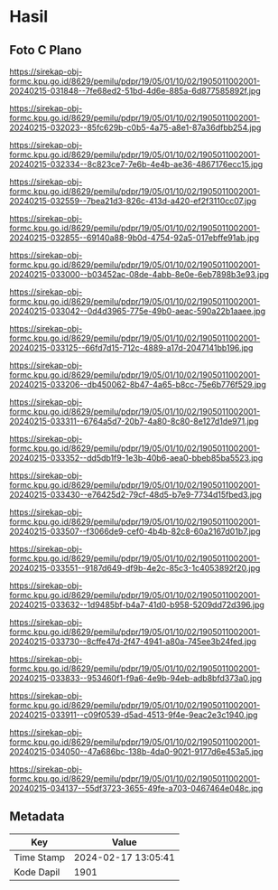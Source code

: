 # Hasil

## Foto C Plano

https://sirekap-obj-formc.kpu.go.id/8629/pemilu/pdpr/19/05/01/10/02/1905011002001-20240215-031848--7fe68ed2-51bd-4d6e-885a-6d877585892f.jpg

https://sirekap-obj-formc.kpu.go.id/8629/pemilu/pdpr/19/05/01/10/02/1905011002001-20240215-032023--85fc629b-c0b5-4a75-a8e1-87a36dfbb254.jpg

https://sirekap-obj-formc.kpu.go.id/8629/pemilu/pdpr/19/05/01/10/02/1905011002001-20240215-032334--8c823ce7-7e6b-4e4b-ae36-4867176ecc15.jpg

https://sirekap-obj-formc.kpu.go.id/8629/pemilu/pdpr/19/05/01/10/02/1905011002001-20240215-032559--7bea21d3-826c-413d-a420-ef2f3110cc07.jpg

https://sirekap-obj-formc.kpu.go.id/8629/pemilu/pdpr/19/05/01/10/02/1905011002001-20240215-032855--69140a88-9b0d-4754-92a5-017ebffe91ab.jpg

https://sirekap-obj-formc.kpu.go.id/8629/pemilu/pdpr/19/05/01/10/02/1905011002001-20240215-033000--b03452ac-08de-4abb-8e0e-6eb7898b3e93.jpg

https://sirekap-obj-formc.kpu.go.id/8629/pemilu/pdpr/19/05/01/10/02/1905011002001-20240215-033042--0d4d3965-775e-49b0-aeac-590a22b1aaee.jpg

https://sirekap-obj-formc.kpu.go.id/8629/pemilu/pdpr/19/05/01/10/02/1905011002001-20240215-033125--66fd7d15-712c-4889-a17d-2047141bb196.jpg

https://sirekap-obj-formc.kpu.go.id/8629/pemilu/pdpr/19/05/01/10/02/1905011002001-20240215-033206--db450062-8b47-4a65-b8cc-75e6b776f529.jpg

https://sirekap-obj-formc.kpu.go.id/8629/pemilu/pdpr/19/05/01/10/02/1905011002001-20240215-033311--6764a5d7-20b7-4a80-8c80-8e127d1de971.jpg

https://sirekap-obj-formc.kpu.go.id/8629/pemilu/pdpr/19/05/01/10/02/1905011002001-20240215-033352--dd5db1f9-1e3b-40b6-aea0-bbeb85ba5523.jpg

https://sirekap-obj-formc.kpu.go.id/8629/pemilu/pdpr/19/05/01/10/02/1905011002001-20240215-033430--e76425d2-79cf-48d5-b7e9-7734d15fbed3.jpg

https://sirekap-obj-formc.kpu.go.id/8629/pemilu/pdpr/19/05/01/10/02/1905011002001-20240215-033507--f3066de9-cef0-4b4b-82c8-60a2167d01b7.jpg

https://sirekap-obj-formc.kpu.go.id/8629/pemilu/pdpr/19/05/01/10/02/1905011002001-20240215-033551--9187d649-df9b-4e2c-85c3-1c4053892f20.jpg

https://sirekap-obj-formc.kpu.go.id/8629/pemilu/pdpr/19/05/01/10/02/1905011002001-20240215-033632--1d9485bf-b4a7-41d0-b958-5209dd72d396.jpg

https://sirekap-obj-formc.kpu.go.id/8629/pemilu/pdpr/19/05/01/10/02/1905011002001-20240215-033730--8cffe47d-2f47-4941-a80a-745ee3b24fed.jpg

https://sirekap-obj-formc.kpu.go.id/8629/pemilu/pdpr/19/05/01/10/02/1905011002001-20240215-033833--953460f1-f9a6-4e9b-94eb-adb8bfd373a0.jpg

https://sirekap-obj-formc.kpu.go.id/8629/pemilu/pdpr/19/05/01/10/02/1905011002001-20240215-033911--c09f0539-d5ad-4513-9f4e-9eac2e3c1940.jpg

https://sirekap-obj-formc.kpu.go.id/8629/pemilu/pdpr/19/05/01/10/02/1905011002001-20240215-034050--47a686bc-138b-4da0-9021-9177d6e453a5.jpg

https://sirekap-obj-formc.kpu.go.id/8629/pemilu/pdpr/19/05/01/10/02/1905011002001-20240215-034137--55df3723-3655-49fe-a703-0467464e048c.jpg


## Metadata

| Key        | Value               |
| ---------- | ------------------- |
| Time Stamp | 2024-02-17 13:05:41 |
| Kode Dapil | 1901                |



